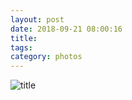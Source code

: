 ```yaml
---
layout: post
date: 2018-09-21 08:00:16
title: 
tags:
category: photos
---
```


![title](/assets/photoblog/monteray-house.jpg)